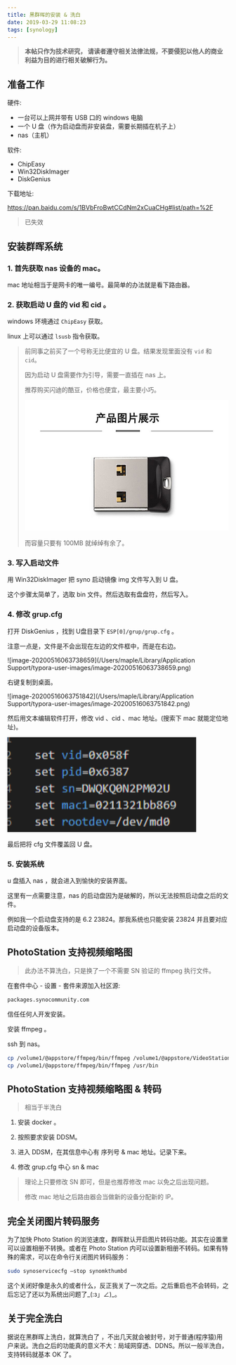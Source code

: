 ```yaml
---
title: 黑群晖的安装 & 洗白
date: 2019-03-29 11:08:23
tags: [synology]
---
```


> **本帖只作为技术研究， 请读者遵守相关法律法规，不要侵犯以他人的商业利益为目的进行相关破解行为。**

## 准备工作

硬件:

- 一台可以上网并带有 USB 口的 windows 电脑
- 一个 U 盘（作为启动盘而非安装盘，需要长期插在机子上）
- nas（主机）

软件: 

- ChipEasy
- Win32DiskImager
- DiskGenius

下载地址:

[<https://pan.baidu.com/s/1BVbFroBwtCCdNm2xCuaCHg#list/path=%2F>](https://pan.baidu.com/s/1BVbFroBwtCCdNm2xCuaCHg#list/path=%2F)

> 已失效

## 安装群晖系统

### 1. 首先获取 nas 设备的 mac。

mac 地址相当于是网卡的唯一编号。最简单的办法就是看下路由器。

### 2. 获取启动 U 盘的 vid 和 cid 。

windows 环境通过 `ChipEasy` 获取。

linux 上可以通过 `lsusb` 指令获取。

> 前同事之前买了一个号称无比便宜的 U 盘。结果发现里面没有 `vid` 和 `cid`。
>
> 因为启动 U 盘需要作为引导，需要一直插在 nas 上。
>
> 推荐购买闪迪的酷豆，价格也便宜，最主要小巧。
>
> ![O1CN01qdRZDD1IOud3Pl6Jp_!!2616970884](https://raw.githubusercontent.com/mapleincode/images/master/img/20200516063418.jpg)
>
> 而容量只要有 100MB 就绰绰有余了。

### 3. 写入启动文件

用 Win32DiskImager 把 syno 启动镜像 img 文件写入到 U 盘。

这个步骤太简单了，选取 bin 文件。然后选取有盘盘符，然后写入。



### 4. 修改 grup.cfg

打开 DiskGenius ，找到 U盘目录下 `ESP[0]/grup/grup.cfg` 。

注意一点是，文件是不会出现在左边的文件框中，而是在右边。

![image-20200516063738659](/Users/maple/Library/Application Support/typora-user-images/image-20200516063738659.png)

右键复制到桌面。

![image-20200516063751842](/Users/maple/Library/Application Support/typora-user-images/image-20200516063751842.png)

然后用文本编辑软件打开，修改 vid 、cid 、mac 地址。(搜索下 mac 就能定位地址)。

![image-20200516062928427](https://raw.githubusercontent.com/mapleincode/images/master/img/20200516062928.png)

最后把将 cfg 文件覆盖回 U 盘。

### 5. 安装系统

u 盘插入 nas ，就会进入到愉快的安装界面。

这里有一点需要注意，nas 的启动盘因为是破解的，所以无法按照启动盘之后的文件。



例如我一个启动盘支持的是 6.2 23824。那我系统也只能安装 23824 并且要对应启动盘的设备版本。

##  PhotoStation 支持视频缩略图

> 此办法不算洗白，只是换了一个不需要 SN 验证的 ffmpeg 执行文件。

在套件中心 - 设置 - 套件来源加入社区源: 

```bash
packages.synocommunity.com
```

信任任何人开发安装。

安装 ffmpeg 。

ssh 到 nas。

 ```bash
cp /volume1/@appstore/ffmpeg/bin/ffmpeg /volume1/@appstore/VideoStation/bin/
cp /volume1/@appstore/ffmpeg/bin/ffmpeg /usr/bin
 ```

## PhotoStation 支持视频缩略图 & 转码

> 相当于半洗白

1. 安装 docker 。

2. 按照要求安装 DDSM。
3. 进入 DDSM，在其信息中心有 序列号 & mac 地址。记录下来。
4. 修改 grup.cfg 中心 sn & mac

> 理论上只要修改 SN 即可，但是也推荐修改 mac 以免之后出现问题。
>
> 修改 mac 地址之后路由器会当做新的设备分配新的 IP。

## 完全关闭图片转码服务

为了加快 Photo Station 的浏览速度，群晖默认开启图片转码功能。其实在设置里可以设置相册不转换。或者在 Photo Station 内可以设置新相册不转码。如果有特殊的需求，可以在命令行关闭图片转码服务：

```bash
sudo synoservicecfg –stop synomkthumbd
```

这个关闭好像是永久的或者什么，反正我关了一次之后。之后重启也不会转码，之后忘记了还以为系统出问题了\_(:з」∠)\_。

## 关于完全洗白

据说在黑群晖上洗白，就算洗白了 ，不出几天就会被封号，对于普通(程序猿)用户来说。洗白之后的功能真的意义不大：局域网穿透、DDNS。所以一般半洗白，支持转码就基本 OK 了。

